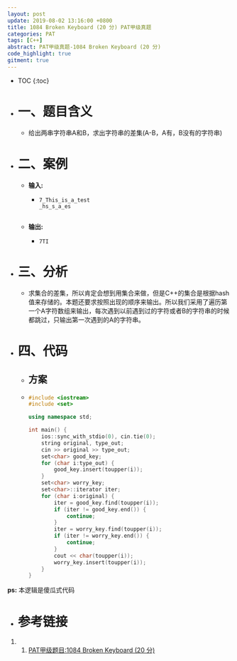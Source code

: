 ```yaml
---
layout: post
update: 2019-08-02 13:16:00 +0800
title: 1084 Broken Keyboard (20 分) PAT甲级真题
categories: PAT
tags: [C++]
abstract: PAT甲级真题-1084 Broken Keyboard (20 分)
code_highlight: true
gitment: true
---
```

* TOC
{:toc}
* # 一、题目含义

    * 给出两串字符串A和B，求出字符串的差集(A-B，A有，B没有的字符串)
    
* # 二、案例
  
  * **输入:** 
    
    *   ```none
        7_This_is_a_test
        _hs_s_a_es
       ```
  * **输出:** 
        
    *   ```none
        7TI
        ```
        
        
  
* # 三、分析
  
    * 求集合的差集，所以肯定会想到用集合来做，但是C++的集合是根据hash值来存储的。本题还要求按照出现的顺序来输出。所以我们采用了遍历第一个A字符数组来输出，每次遇到以前遇到过的字符或者B的字符串的时候都跳过，只输出第一次遇到的A的字符串。
    
* # 四、代码
  
    *   ## 方案
    *   ```cpp
        #include <iostream>
        #include <set>
        
        using namespace std;
        
        int main() {
            ios::sync_with_stdio(0), cin.tie(0);
            string original, type_out;
            cin >> original >> type_out;
            set<char> good_key;
            for (char i:type_out) {
                good_key.insert(toupper(i));
            }
            set<char> worry_key;
            set<char>::iterator iter;
            for (char i:original) {
                iter = good_key.find(toupper(i));
                if (iter != good_key.end()) {
                    continue;
                }
                iter = worry_key.find(toupper(i));
                if (iter != worry_key.end()) {
                    continue;
                }
                cout << char(toupper(i));
                worry_key.insert(toupper(i));
            }
        }
        ```

**ps:** 本逻辑是傻瓜式代码
* # 参考链接

1. 1. [PAT甲级题目:1084 Broken Keyboard (20 分)](https://pintia.cn/problem-sets/994805342720868352/problems/994805382902300672)